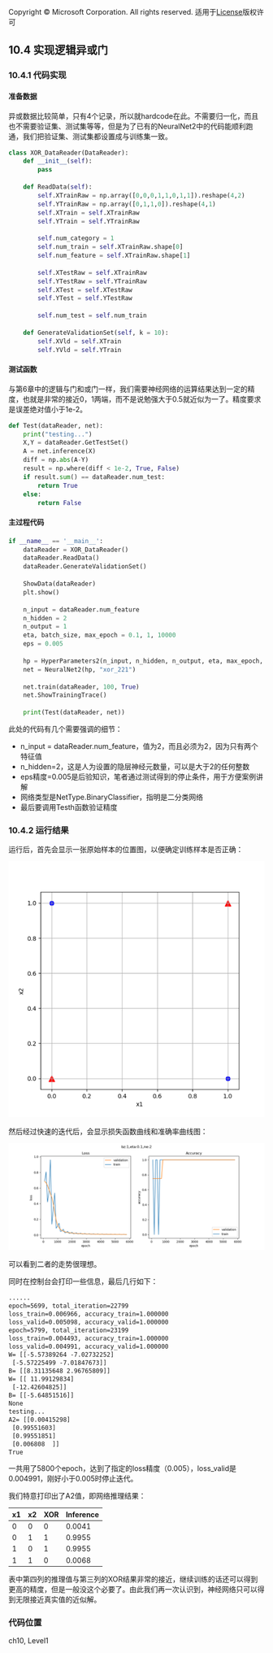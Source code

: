 Copyright © Microsoft Corporation. All rights reserved.
  适用于[License](https://github.com/Microsoft/ai-edu/blob/master/LICENSE.md)版权许可

## 10.4 实现逻辑异或门

### 10.4.1 代码实现

#### 准备数据

异或数据比较简单，只有4个记录，所以就hardcode在此。不需要归一化，而且也不需要验证集、测试集等等，但是为了已有的NeuralNet2中的代码能顺利跑通，我们把验证集、测试集都设置成与训练集一致。

```Python
class XOR_DataReader(DataReader):
    def __init__(self):
        pass

    def ReadData(self):
        self.XTrainRaw = np.array([0,0,0,1,1,0,1,1]).reshape(4,2)
        self.YTrainRaw = np.array([0,1,1,0]).reshape(4,1)
        self.XTrain = self.XTrainRaw
        self.YTrain = self.YTrainRaw

        self.num_category = 1
        self.num_train = self.XTrainRaw.shape[0]
        self.num_feature = self.XTrainRaw.shape[1]

        self.XTestRaw = self.XTrainRaw
        self.YTestRaw = self.YTrainRaw
        self.XTest = self.XTestRaw
        self.YTest = self.YTestRaw
        
        self.num_test = self.num_train

    def GenerateValidationSet(self, k = 10):
        self.XVld = self.XTrain
        self.YVld = self.YTrain
```

#### 测试函数

与第6章中的逻辑与门和或门一样，我们需要神经网络的运算结果达到一定的精度，也就是非常的接近0，1两端，而不是说勉强大于0.5就近似为一了。精度要求是误差绝对值小于1e-2。

```Python
def Test(dataReader, net):
    print("testing...")
    X,Y = dataReader.GetTestSet()
    A = net.inference(X)
    diff = np.abs(A-Y)
    result = np.where(diff < 1e-2, True, False)
    if result.sum() == dataReader.num_test:
        return True
    else:
        return False
```

#### 主过程代码

```Python
if __name__ == '__main__':
    dataReader = XOR_DataReader()
    dataReader.ReadData()
    dataReader.GenerateValidationSet()

    ShowData(dataReader)
    plt.show()

    n_input = dataReader.num_feature
    n_hidden = 2
    n_output = 1
    eta, batch_size, max_epoch = 0.1, 1, 10000
    eps = 0.005

    hp = HyperParameters2(n_input, n_hidden, n_output, eta, max_epoch, batch_size, eps, NetType.BinaryClassifier, InitialMethod.Xavier)
    net = NeuralNet2(hp, "xor_221")

    net.train(dataReader, 100, True)
    net.ShowTrainingTrace()

    print(Test(dataReader, net))
```

此处的代码有几个需要强调的细节：
- n_input = dataReader.num_feature，值为2，而且必须为2，因为只有两个特征值
- n_hidden=2，这是人为设置的隐层神经元数量，可以是大于2的任何整数
- eps精度=0.005是后验知识，笔者通过测试得到的停止条件，用于方便案例讲解
- 网络类型是NetType.BinaryClassifier，指明是二分类网络
- 最后要调用Testh函数验证精度

### 10.4.2 运行结果

运行后，首先会显示一张原始样本的位置图，以便确定训练样本是否正确：

<img src='../Images/10/xor_data.png'/>

然后经过快速的迭代后，会显示损失函数曲线和准确率曲线图：

<img src='../Images/10/xor_loss.png'/>

可以看到二者的走势很理想。

同时在控制台会打印一些信息，最后几行如下：

```
......
epoch=5699, total_iteration=22799
loss_train=0.006966, accuracy_train=1.000000
loss_valid=0.005098, accuracy_valid=1.000000
epoch=5799, total_iteration=23199
loss_train=0.004493, accuracy_train=1.000000
loss_valid=0.004991, accuracy_valid=1.000000
W= [[-5.57389264 -7.02732252]
 [-5.57225499 -7.01847673]]
B= [[8.31135648 2.96765809]]
W= [[ 11.99129834]
 [-12.42604825]]
B= [[-5.64851516]]
None
testing...
A2= [[0.00415298]
 [0.99551603]
 [0.99551851]
 [0.006808  ]]
True
```
一共用了5800个epoch，达到了指定的loss精度（0.005），loss_valid是0.004991，刚好小于0.005时停止迭代。

我们特意打印出了A2值，即网络推理结果：

|x1|x2|XOR|Inference|
|---|---|---|---|
|0|0|0|0.0041|
|0|1|1|0.9955|
|1|0|1|0.9955|
|1|1|0|0.0068|

表中第四列的推理值与第三列的XOR结果非常的接近，继续训练的话还可以得到更高的精度，但是一般没这个必要了。由此我们再一次认识到，神经网络只可以得到无限接近真实值的近似解。

### 代码位置

ch10, Level1

